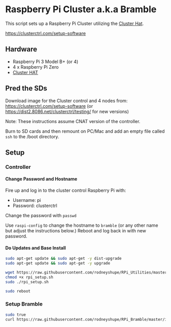 # Raspberry Pi Cluster a.k.a Bramble

This script sets up a Raspberry Pi Cluster utilizing the [Cluster Hat](https://clusterhat.com).

https://clusterctrl.com/setup-software

## Hardware

* Raspberry Pi 3 Model B+ (or 4)
* 4 x Raspberry Pi Zero
* [Cluster HAT](https://clusterhat.com)

## Pred the SDs

Download image for the Cluster control and 4 nodes from:
https://clusterctrl.com/setup-software (or https://dist2.8086.net/clusterctrl/testing/ for new versions)

Note: These instructions assume CNAT version of the controller.

Burn to SD cards and then remount on PC/Mac and add an empty file called `ssh` to the /boot directory.

## Setup

### Controller

#### Change Password and Hostname
Fire up and log in to the cluster control Raspberry Pi with:
- Username: pi
- Password: clusterctrl

Change the password with `passwd`

Use `raspi-config` to change the hostname to `bramble` (or any other name but adjust the instructions below.)
Reboot and log back in with new password.

#### Do Updates and Base Install
```bash
sudo apt-get update && sudo apt-get -y dist-upgrade
sudo apt-get update && sudo apt-get -y upgrade

wget https://raw.githubusercontent.com/rodneyshupe/RPi_Utilities/master/setup/rpi_setup.sh
chmod +x rpi_setup.sh
sudo ./rpi_setup.sh

sudo reboot
```

### Setup Bramble
```bash
sudo true
curl https://raw.githubusercontent.com/rodneyshupe/RPi_Bramble/master/install.sh | bash
```
